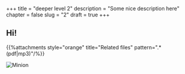 +++
title =  "deeper level 2"
description = "Some nice description here"
chapter = false
slug = "2"
draft = true
+++

## Hi!

{{%attachments style="orange" title="Related files" pattern=".*(pdf|mp3)"/%}}

![Minion](http://octodex.github.com/images/minion.png)
